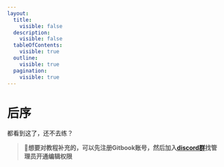 ```yaml
---
layout:
  title:
    visible: false
  description:
    visible: false
  tableOfContents:
    visible: true
  outline:
    visible: true
  pagination:
    visible: true
---
```


# 后序

都看到这了，还不去练？

> 🤠**想要对教程补充的，可以先注册Gitbook账号，然后加入**[**discord群**](https://discord.com/invite/ryAE73x)**找管理员开通编辑权限**

